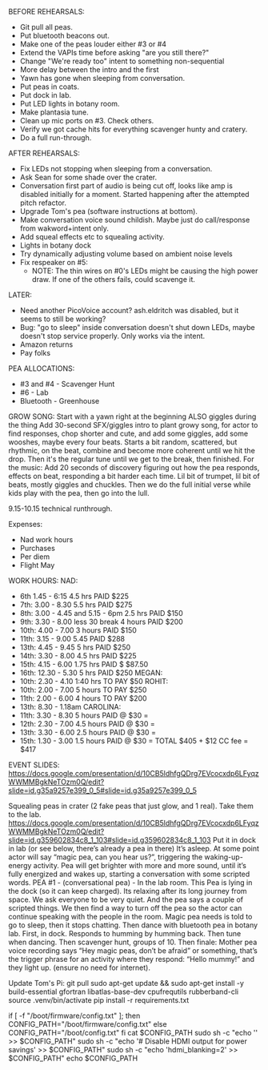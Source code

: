 
BEFORE REHEARSALS:
* Git pull all peas.
* Put bluetooth beacons out.
* Make one of the peas louder either #3 or #4 
* Extend the VAPIs  time before asking "are you still there?"
* Change "We're ready too" intent to something non-sequential
* More delay between the intro and the first 
* Yawn has gone when sleeping from conversation.
* Put peas in coats.
* Put dock in lab.
* Put LED lights in botany room.
* Make plantasia tune.
* Clean up mic ports on #3. Check others.
* Verify we got cache hits for everything scavenger hunty and cratery.
* Do a full run-through.

AFTER REHEARSALS:
* Fix LEDs not stopping when sleeping from a conversation.
* Ask Sean for some shade over the crater.
* Conversation first part of audio is being cut off, looks like amp is disabled initially for a moment. Started happening after the attempted pitch refactor.
* Upgrade Tom's pea (software instructions at bottom).
* Make conversation voice sound childish. Maybe just do call/response from wakword+intent only.
* Add squeal effects etc to squealing activity.
* Lights in botany dock
* Try dynamically adjusting volume based on ambient noise levels
* Fix respeaker on #5:
  * NOTE: The thin wires on #0's LEDs might be causing the high power draw. If one of the others fails, could scavenge it.

LATER:
* Need another PicoVoice account? ash.eldritch was disabled, but it seems to still be working?
* Bug: "go to sleep" inside conversation doesn't shut down LEDs, maybe doesn't stop service properly. Only works via the intent.
*	Amazon returns
* Pay folks

PEA ALLOCATIONS:
* #3 and #4 - Scavenger Hunt
* #6 - Lab
* Bluetooth - Greenhouse


GROW SONG:
Start with a yawn right at the beginning
ALSO giggles during the thing
Add 30-second SFX/giggles intro to plant growy song, for actor to find responses, chop shorter and cute, and add some giggles, add some wooshes, maybe every four beats. Starts a bit random, scattered, but rhythmic, on the beat, combine and become more coherent until we hit the drop. Then it's the regular tune until we get to the break, then finished.
For the music: Add 20 seconds of discovery figuring out how the pea responds, effects on beat, responding a bit harder each time. Lil bit of trumpet, lil bit of beats, mostly giggles and chuckles. Then we do the full initial verse while kids play with the pea, then go into the lull.


9.15-10.15 technical runthrough.

Expenses:
- Nad work hours
- Purchases
- Per diem
- Flight May

WORK HOURS:
NAD:
* 6th 1.45 - 6:15 4.5 hrs PAID $225
* 7th: 3.00 - 8.30 5.5 hrs PAID $275
* 8th: 3.00 - 4.45 and 5.15 - 6pm 2.5 hrs PAID $150
* 9th: 3.30 - 8.00 less 30 break 4 hours PAID $200
* 10th: 4.00 - 7.00 3 hours PAID $150
* 11th: 3.15 - 9.00 5.45 PAID $288
* 13th: 4.45 - 9.45 5 hrs PAID $250
* 14th: 3.30 - 8.00 4.5 hrs PAID $225
* 15th: 4.15 - 6.00  1.75 hrs PAID $ $87.50
* 16th: 12.30 - 5.30 5 hrs PAID $250
MEGAN:
* 10th: 2.30 - 4.10 1:40 hrs TO PAY $50
ROHIT:
* 10th: 2.00 - 7.00 5 hours TO PAY $250
* 11th: 2.00 -  6.00 4 hours TO PAY $200
* 13th: 8.30 - 1.18am
CAROLINA:
* 11th: 3.30 - 8.30 5 hours PAID @ $30 = 
* 12th: 2.30 - 7.00 4.5 hours PAID @ $30 = 
* 13th: 3.30 - 6.00 2.5 hours PAID @ $30 = 
* 15th: 1.30 - 3.00 1.5 hours PAID @ $30 = 
TOTAL $405 + $12 CC fee = $417

EVENT SLIDES:
https://docs.google.com/presentation/d/10CB5ldhfgQDrg7EVcocxdp6LFyqzWWMMBgkNeTOzm0Q/edit?slide=id.g35a9257e399_0_5#slide=id.g35a9257e399_0_5




Squealing peas in crater (2 fake peas that just glow, and 1 real).
Take them to the lab.
https://docs.google.com/presentation/d/10CB5ldhfgQDrg7EVcocxdp6LFyqzWWMMBgkNeTOzm0Q/edit?slide=id.g359602834c8_1_103#slide=id.g359602834c8_1_103 
Put it in dock in lab (or see below, there’s already a pea in there)
It’s asleep. At some point actor will say “magic pea, can you hear us?”, triggering the waking-up-energy activity.  Pea will get brighter with more and more sound, until it’s fully energized and wakes up, starting a conversation with some scripted words. 
PEA #1 - (conversational pea) - In the lab room. This Pea is lying in the dock (so it can keep charged). Its relaxing after its long journey from space. We ask everyone to be very quiet. And the pea says a couple of scripted things. We then find a way to turn off the pea so the actor can continue speaking with the people in the room.
Magic pea needs is told to go to sleep, then it stops chatting. 
Then dance with bluetooth pea in botany lab. First, in dock. Responds to humming by humming back. Then tune when dancing. 
Then scavenger hunt, groups of 10.
Then finale: Mother pea voice recording says “Hey magic peas, don’t be afraid” or something, that’s the trigger phrase for an activity where they respond: “Hello mummy!” and they light up. (ensure no need for internet).





Update Tom's Pi:
git pull
sudo apt-get update && sudo apt-get install -y build-essential gfortran libatlas-base-dev cpufrequtils rubberband-cli
source .venv/bin/activate
pip install -r requirements.txt

if [ -f "/boot/firmware/config.txt" ]; then
    CONFIG_PATH="/boot/firmware/config.txt"
else
    CONFIG_PATH="/boot/config.txt"
fi
cat $CONFIG_PATH
sudo sh -c "echo '' >> $CONFIG_PATH"
sudo sh -c "echo '# Disable HDMI output for power savings' >> $CONFIG_PATH"
sudo sh -c "echo 'hdmi_blanking=2' >> $CONFIG_PATH"
echo $CONFIG_PATH
